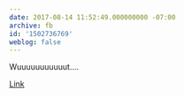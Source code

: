 ```yaml
---
date: 2017-08-14 11:52:49.000000000 -07:00
archive: fb
id: '1502736769'
weblog: false
---
```


Wuuuuuuuuuuut....

[Link](http://www.foxnews.com/politics/2017/08/14/trump-seriously-considering-pardon-for-sheriff-joe-arpaio.html)
